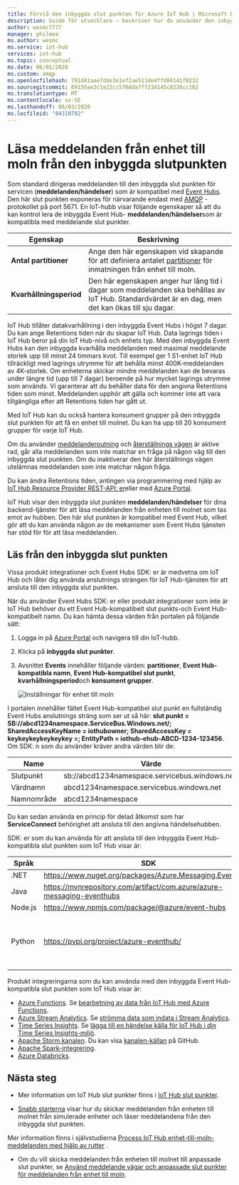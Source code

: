 ```yaml
---
title: Förstå den inbyggda slut punkten för Azure IoT Hub | Microsoft Docs
description: Guide för utvecklare – beskriver hur du använder den inbyggda, Event Hub-kompatibla slut punkten för att läsa meddelanden från enheten till molnet.
author: wesmc7777
manager: philmea
ms.author: wesmc
ms.service: iot-hub
services: iot-hub
ms.topic: conceptual
ms.date: 06/01/2020
ms.custom: amqp
ms.openlocfilehash: 791d41aae7dde3e1ef2ae511de4ffd84141f0232
ms.sourcegitcommit: 69156ae3c1e22cc570dda7f7234145c8226cc162
ms.translationtype: MT
ms.contentlocale: sv-SE
ms.lasthandoff: 06/03/2020
ms.locfileid: "84310792"
---
```

# <a name="read-device-to-cloud-messages-from-the-built-in-endpoint"></a>Läsa meddelanden från enhet till moln från den inbyggda slutpunkten

Som standard dirigeras meddelanden till den inbyggda slut punkten för servicen (**meddelanden/händelser**) som är kompatibel med [Event Hubs](https://azure.microsoft.com/documentation/services/event-hubs/). Den här slut punkten exponeras för närvarande endast med [AMQP](https://www.amqp.org/) -protokollet på port 5671. En IoT-hubb visar följande egenskaper så att du kan kontrol lera de inbyggda Event Hub- **meddelanden/händelser**som är kompatibla med meddelande slut punkter.

| Egenskap            | Beskrivning |
| ------------------- | ----------- |
| **Antal partitioner** | Ange den här egenskapen vid skapande för att definiera antalet [partitioner](../event-hubs/event-hubs-features.md#partitions) för inmatningen från enhet till moln. |
| **Kvarhållningsperiod**  | Den här egenskapen anger hur lång tid i dagar som meddelanden ska behållas av IoT Hub. Standardvärdet är en dag, men det kan ökas till sju dagar. |

IoT Hub tillåter datakvarhållning i den inbyggda Event Hubs i högst 7 dagar. Du kan ange Retentions tiden när du skapar IoT Hub. Data lagrings tiden i IoT Hub beror på din IoT Hub-nivå och enhets typ. Med den inbyggda Event Hubs kan den inbyggda kvarhålla meddelanden med maximal meddelande storlek upp till minst 24 timmars kvot. Till exempel ger 1 S1-enhet IoT Hub tillräckligt med lagrings utrymme för att behålla minst 400K-meddelanden av 4K-storlek. Om enheterna skickar mindre meddelanden kan de bevaras under längre tid (upp till 7 dagar) beroende på hur mycket lagrings utrymme som används. Vi garanterar att du behåller data för den angivna Retentions tiden som minst. Meddelanden upphör att gälla och kommer inte att vara tillgängliga efter att Retentions tiden har gått ut. 

Med IoT Hub kan du också hantera konsument grupper på den inbyggda slut punkten för att få en enhet till molnet. Du kan ha upp till 20 konsument grupper för varje IoT Hub.

Om du använder [meddelanderoutning](iot-hub-devguide-messages-d2c.md) och [återställnings vägen](iot-hub-devguide-messages-d2c.md#fallback-route) är aktive rad, går alla meddelanden som inte matchar en fråga på någon väg till den inbyggda slut punkten. Om du inaktiverar den här återställnings vägen utelämnas meddelanden som inte matchar någon fråga.

Du kan ändra Retentions tiden, antingen via programmering med hjälp av [IoT Hub Resource Provider REST-API: er](/rest/api/iothub/iothubresource)eller med [Azure Portal](https://portal.azure.com).

IoT Hub visar den inbyggda slut punkten **meddelanden/händelser** för dina backend-tjänster för att läsa meddelanden från enheten till molnet som tas emot av hubben. Den här slut punkten är kompatibel med Event Hub, vilket gör att du kan använda någon av de mekanismer som Event Hubs tjänsten har stöd för för att läsa meddelanden.

## <a name="read-from-the-built-in-endpoint"></a>Läs från den inbyggda slut punkten

Vissa produkt integrationer och Event Hubs SDK: er är medvetna om IoT Hub och låter dig använda anslutnings strängen för IoT Hub-tjänsten för att ansluta till den inbyggda slut punkten.

När du använder Event Hubs SDK: er eller produkt integrationer som inte är IoT Hub behöver du ett Event Hub-kompatibelt slut punkts-och Event Hub-kompatibelt namn. Du kan hämta dessa värden från portalen på följande sätt:

1. Logga in på [Azure Portal](https://portal.azure.com) och navigera till din IoT-hubb.

2. Klicka på **inbyggda slut punkter**.

3. Avsnittet **Events** innehåller följande värden: **partitioner**, **Event Hub-kompatibla namn**, **Event Hub-kompatibel slut punkt**, **kvarhållningsperiod**och **konsument grupper**.

    ![Inställningar för enhet till moln](./media/iot-hub-devguide-messages-read-builtin/eventhubcompatible.png)

I portalen innehåller fältet Event Hub-kompatibel slut punkt en fullständig Event Hubs anslutnings sträng som ser ut så här: **slut punkt = SB://abcd1234namespace.ServiceBus.Windows.net/; SharedAccessKeyName = iothubowner; SharedAccessKey = keykeykeykeykeykey =; EntityPath = iothub-ehub-ABCD-1234-123456**. Om SDK: n som du använder kräver andra värden blir de:

| Name | Värde |
| ---- | ----- |
| Slutpunkt | sb://abcd1234namespace.servicebus.windows.net/ |
| Värdnamn | abcd1234namespace.servicebus.windows.net |
| Namnområde | abcd1234namespace |

Du kan sedan använda en princip för delad åtkomst som har **ServiceConnect** behörighet att ansluta till den angivna händelsehubben.

SDK: er som du kan använda för att ansluta till den inbyggda Event Hub-kompatibla slut punkten som IoT Hub visar är:

| Språk | SDK | Exempel |
| -------- | --- | ------ |
| .NET | https://www.nuget.org/packages/Azure.Messaging.EventHubs | [Snabbstart](quickstart-send-telemetry-dotnet.md) |
| Java | https://mvnrepository.com/artifact/com.azure/azure-messaging-eventhubs | [Snabbstart](quickstart-send-telemetry-java.md) |
| Node.js | https://www.npmjs.com/package/@azure/event-hubs | [Snabbstart](quickstart-send-telemetry-node.md) |
| Python | https://pypi.org/project/azure-eventhub/ | https://github.com/Azure-Samples/azure-iot-samples-python/tree/master/iot-hub/Quickstarts/read-d2c-messages |

Produkt integreringarna som du kan använda med den inbyggda Event Hub-kompatibla slut punkten som IoT Hub visar är:

* [Azure Functions](https://docs.microsoft.com/azure/azure-functions/). Se [bearbetning av data från IoT Hub med Azure Functions](https://azure.microsoft.com/resources/samples/functions-js-iot-hub-processing/).
* [Azure Stream Analytics](https://docs.microsoft.com/azure/stream-analytics/). Se [strömma data som indata i Stream Analytics](../stream-analytics/stream-analytics-define-inputs.md#stream-data-from-iot-hub).
* [Time Series Insights](https://docs.microsoft.com/azure/time-series-insights/). Se [lägga till en händelse källa för IoT Hub i din Time Series Insights-miljö](../time-series-insights/time-series-insights-how-to-add-an-event-source-iothub.md).
* [Apache Storm kanalen](../hdinsight/storm/apache-storm-develop-csharp-event-hub-topology.md). Du kan visa [kanalen-källan](https://github.com/apache/storm/tree/master/external/storm-eventhubs) på GitHub.
* [Apache Spark-integrering](../hdinsight/spark/apache-spark-eventhub-streaming.md).
* [Azure Databricks](https://docs.microsoft.com/azure/azure-databricks/).

## <a name="next-steps"></a>Nästa steg

* Mer information om IoT Hub slut punkter finns i [IoT Hub slut punkter](iot-hub-devguide-endpoints.md).

* [Snabb starterna](quickstart-send-telemetry-node.md) visar hur du skickar meddelanden från enheten till molnet från simulerade enheter och läser meddelandena från den inbyggda slut punkten. 

Mer information finns i självstudierna [Process IoT Hub enhet-till-moln-meddelanden med hjälp av rutter](tutorial-routing.md) .

* Om du vill skicka meddelanden från enheten till molnet till anpassade slut punkter, se [Använd meddelande vägar och anpassade slut punkter för meddelanden från enhet till moln](iot-hub-devguide-messages-read-custom.md).
